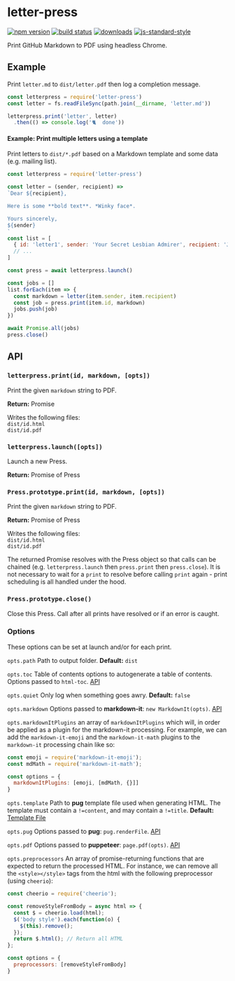 # letter-press

[![npm version](https://img.shields.io/npm/v/letter-press.svg?style=flat-square)](https://npmjs.org/package/letter-press) [![build status](https://img.shields.io/travis/srilq/letter-press/latest.svg?style=flat-square)](https://travis-ci.org/srilq/letter-press)
[![downloads](https://img.shields.io/npm/dm/letter-press.svg?style=flat-square)](https://npmjs.org/package/letter-press) [![js-standard-style](https://img.shields.io/badge/code%20style-standard-brightgreen.svg?style=flat-square)](https://github.com/feross/standard)

Print GitHub Markdown to PDF using headless Chrome.

## Example

Print `letter.md` to `dist/letter.pdf` then log a completion message.

```js
const letterpress = require('letter-press')
const letter = fs.readFileSync(path.join(__dirname, 'letter.md'))

letterpress.print('letter', letter)
  .then(() => console.log('🐈  done'))
```

#### Example: Print multiple letters using a template

Print letters to `dist/*.pdf` based on a Markdown template and some data (e.g. mailing list).

```js
const letterpress = require('letter-press')

const letter = (sender, recipient) =>
`Dear ${recipient},

Here is some **bold text**. *Winky face*.

Yours sincerely,
${sender}
`
const list = [
  { id: 'letter1', sender: 'Your Secret Lesbian Admirer', recipient: 'John' }
  // ...
]

const press = await letterpress.launch()

const jobs = []
list.forEach(item => {
  const markdown = letter(item.sender, item.recipient)
  const job = press.print(item.id, markdown)
  jobs.push(job)
})

await Promise.all(jobs)
press.close()
```

## API

### `letterpress.print(id, markdown, [opts])`
Print the given `markdown` string to PDF.

**Return:** Promise

Writes the following files:<br>
`dist/id.html`<br>
`dist/id.pdf`

### `letterpress.launch([opts])`
Launch a new Press.

**Return:** Promise of Press

### `Press.prototype.print(id, markdown, [opts])`
Print the given `markdown` string to PDF.

**Return:** Promise of Press

Writes the following files:<br>
`dist/id.html`<br>
`dist/id.pdf`

The returned Promise resolves with the Press object so that calls can be chained (e.g. `letterpress.launch` then `press.print` then `press.close`). It is not necessary to wait for a `print` to resolve before calling `print` again - print scheduling is all handled under the hood.

### `Press.prototype.close()`
Close this Press. Call after all prints have resolved or if an error is caught.

### Options
These options can be set at launch and/or for each print.

`opts.path` Path to output folder. **Default:** `dist`

`opts.toc` Table of contents options to autogenerate a table of contents. Options passed to `html-toc`. [API](https://github.com/jonschlinkert/html-toc)

`opts.quiet` Only log when something goes awry. **Default:** `false`

`opts.markdown` Options passed to **markdown-it**: `new MarkdownIt(opts)`. [API](https://markdown-it.github.io/markdown-it/#MarkdownIt.new)

`opts.markdownItPlugins` an array of `markdownItPlugins` which will, in order be applied as a plugin for the markdown-it processing. For example, we can add the `markdown-it-emoji` and the `markdown-it-math` plugins to the `markdown-it` processing chain like so:

```javascript
const emoji = require('markdown-it-emoji');
const mdMath = require('markdown-it-math');

const options = {
  markdownItPlugins: [emoji, [mdMath, {}]]
}
```

`opts.template` Path to **pug** template file used when generating HTML. The template must contain a `!=content`, and may contain a `!=title`. **Default:** [Template File](https://github.com/srilq/letter-press/blob/latest/ghmd.pug)

`opts.pug` Options passed to **pug**: `pug.renderFile`. [API](https://pugjs.org/api/reference.html#options)

`opts.pdf` Options passed to **puppeteer**: `page.pdf(opts)`. [API](https://github.com/GoogleChrome/puppeteer/blob/master/docs/api.md#pagepdfoptions)

`opts.preprocessors` An array of promise-returning functions that are expected to return the processed HTML. For instance, we can remove all the `<style></style>` tags from the html with the following preprocessor (using `cheerio`):

```javascript
const cheerio = require('cheerio');

const removeStyleFromBody = async html => {
  const $ = cheerio.load(html);
  $('body style').each(function(o) {
    $(this).remove();
  });
  return $.html(); // Return all HTML
};

const options = {
  preprocessors: [removeStyleFromBody]
}
```
